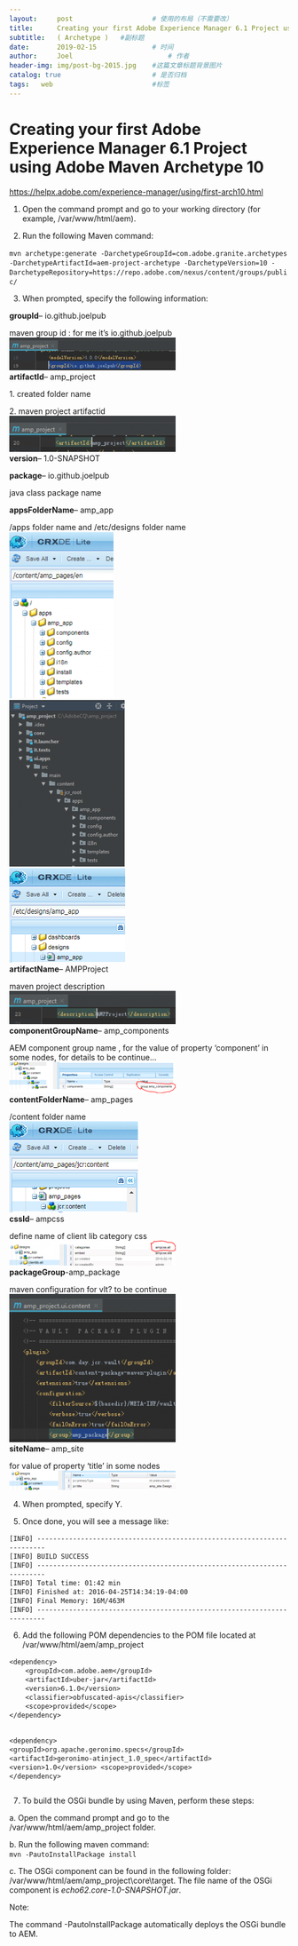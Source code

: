 ```yaml
---
layout:     post   				    # 使用的布局（不需要改）
title:      Creating your first Adobe Experience Manager 6.1 Project using Adobe Maven Archetype 10 				# 标题 
subtitle:   ( Archetype )   #副标题
date:       2019-02-15 				# 时间
author:     Joel 						# 作者
header-img: img/post-bg-2015.jpg 	#这篇文章标题背景图片
catalog: true 						# 是否归档
tags:	web							#标签
---
```

<h1><a id="Creating_your_first_Adobe_Experience_Manager_61_Project_using_Adobe_Maven_Archetype_10_1"></a>Creating your first Adobe Experience Manager 6.1 Project using Adobe Maven Archetype 10</h1>
<p><a href="https://helpx.adobe.com/experience-manager/using/first-arch10.html">https://helpx.adobe.com/experience-manager/using/first-arch10.html</a></p>
<ol>
<li>
<p>Open the command prompt and go to your working directory (for example, /var/www/html/aem).</p>
</li>
<li>
<p>Run the following Maven command:</p>
</li>
</ol>
<p><code>mvn archetype:generate -DarchetypeGroupId=com.adobe.granite.archetypes -DarchetypeArtifactId=aem-project-archetype -DarchetypeVersion=10 -DarchetypeRepository=https://repo.adobe.com/nexus/content/groups/public/</code></p>
<ol start="3">
<li>When prompted, specify the following information:</li>
</ol>
<p><strong>groupId</strong>– io.github.joelpub</p>
<p>maven group id : for me it’s io.github.joelpub <br>
<img src="https://github.com/JoelPub/joelpub.github.io/blob/master/img/blog/Capture-300x59.png?raw=true" alt="image"><br>
<strong>artifactId</strong>– amp_project</p>
<p>1. created folder name</p>
<p>2. maven project artifactid<br>
<img src="https://github.com/JoelPub/joelpub.github.io/blob/master/img/blog/Capture-1-300x65.png?raw=true" alt="image"><br>
<strong>version</strong>– 1.0-SNAPSHOT</p>
<p><strong>package</strong>– io.github.joelpub</p>
<p>java class package name</p>
<p><strong>appsFolderName</strong>– amp_app</p>
<p>/apps folder name and /etc/designs folder name<br>
<img src="https://github.com/JoelPub/joelpub.github.io/blob/master/img/blog/Capture-2-188x300.png?raw=true" alt="image"><br>
<img src="https://github.com/JoelPub/joelpub.github.io/blob/master/img/blog/Capture-3-208x300.png?raw=true" alt="image"><br>
<img src="https://github.com/JoelPub/joelpub.github.io/blob/master/img/blog/Capture-7.png?raw=true" alt="image"><br>
<strong>artifactName</strong>– AMPProject</p>
<p>maven project description<br>
<img src="https://github.com/JoelPub/joelpub.github.io/blob/master/img/blog/Capture-4-300x60.png?raw=true" alt="image"><br>
<strong>componentGroupName</strong>– amp_components</p>
<p>AEM component group name , for the value of property ‘component’ in some nodes, for details to be continue…<br>
<img src="https://github.com/JoelPub/joelpub.github.io/blob/master/img/blog/Capture-5-300x56.png?raw=true" alt="image"><br>
<strong>contentFolderName</strong>– amp_pages</p>
<p>/content folder name<br>
<img src="https://github.com/JoelPub/joelpub.github.io/blob/master/img/blog/Capture-6.png?raw=true" alt="image"><br>
<strong>cssId</strong>– ampcss</p>
<p>define name of client lib category css <br>
<img src="https://github.com/JoelPub/joelpub.github.io/blob/master/img/blog/Capture-8-300x45.png?raw=true" alt="image"><br>
<strong>packageGroup</strong>-amp_package</p>
<p>maven configuration for vlt? to be continue<br>
<img src="https://github.com/JoelPub/joelpub.github.io/blob/master/img/blog/Capture-9-300x267.png?raw=true" alt="image"><br>
<strong>siteName</strong>– amp_site</p>
<p>for value of property ‘title’ in some nodes<br>
<img src="https://github.com/JoelPub/joelpub.github.io/blob/master/img/blog/Capture-10-300x35.png?raw=true" alt="image"></p>
<ol start="4">
<li>
<p>When prompted, specify Y.</p>
</li>
<li>
<p>Once done, you will see a message like:</p>
</li>
</ol>
<pre><code>[INFO] ------------------------------------------------------------------------
[INFO] BUILD SUCCESS
[INFO] ------------------------------------------------------------------------
[INFO] Total time: 01:42 min
[INFO] Finished at: 2016-04-25T14:34:19-04:00
[INFO] Final Memory: 16M/463M
[INFO] ------------------------------------------------------------------------
</code></pre>
<ol start="6">
<li>Add the following POM dependencies to the POM file located at /var/www/html/aem/amp_project</li>
</ol>
<pre><code>&lt;dependency&gt;
    &lt;groupId&gt;com.adobe.aem&lt;/groupId&gt;
    &lt;artifactId&gt;uber-jar&lt;/artifactId&gt;
    &lt;version&gt;6.1.0&lt;/version&gt;
    &lt;classifier&gt;obfuscated-apis&lt;/classifier&gt;
    &lt;scope&gt;provided&lt;/scope&gt;
&lt;/dependency&gt;

&lt;dependency&gt;
    &lt;groupId&gt;org.apache.geronimo.specs&lt;/groupId&gt;
    &lt;artifactId&gt;geronimo-atinject_1.0_spec&lt;/artifactId&gt;
    &lt;version&gt;1.0&lt;/version&gt;
    &lt;scope&gt;provided&lt;/scope&gt;
&lt;/dependency&gt;
</code></pre>
<ol start="7">
<li>To build the OSGi bundle by using Maven, perform these steps:</li>
</ol>
<p>a. Open the command prompt and go to the /var/www/html/aem/amp_project folder.</p>
<p>b. Run the following maven command:<br>
<code>mvn -PautoInstallPackage install</code></p>
<p>c. The OSGi component can be found in the following folder: /var/www/html/aem/amp_project\core\target. The file name of the OSGi component is <em>echo62.core-1.0-SNAPSHOT.jar</em>.</p>
<p>Note:</p>
<p>The command -PautoInstallPackage automatically deploys the OSGi bundle to AEM.</p>
